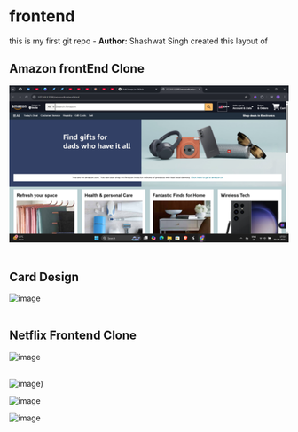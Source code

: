 # frontend
<strond>this is my first git repo - **Author:** Shashwat Singh
created this layout of 


##  Amazon frontEnd Clone



![image](https://github.com/itsshashwatsingh/amazon-clone-frontend/blob/main/Screenshot%202025-04-03%20175317.png?raw=true)<br><br>


##  Card Design
  



![image](https://github.com/itsshashwatsingh/frontend/blob/main/Screenshot%202025-04-04%20180133.png?raw=true)<br><br>


##  Netflix Frontend Clone


![image](https://github.com/itsshashwatsingh/frontend/blob/main/Screenshot%202025-04-09%20000040.png) <br> <br>

![image](https://github.com/itsshashwatsingh/frontend/blob/main/Screenshot%202025-04-11%20001817.pn))


![image](https://github.com/itsshashwatsingh/frontend/blob/main/Screenshot%202025-04-11%20002043.png)


![image](https://github.com/itsshashwatsingh/frontend/blob/main/Screenshot%202025-04-11%20002217.png)



